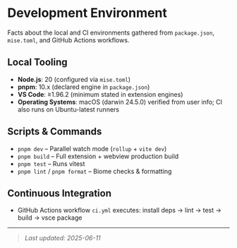 # Development Environment

Facts about the local and CI environments gathered from `package.json`, `mise.toml`, and GitHub Actions workflows.

## Local Tooling

- **Node.js**: 20 (configured via `mise.toml`)
- **pnpm**: 10.x (declared engine in `package.json`)
- **VS Code**: ≥1.96.2 (minimum stated in extension engines)
- **Operating Systems**: macOS (darwin 24.5.0) verified from user info; CI also runs on Ubuntu-latest runners

## Scripts & Commands

- `pnpm dev` – Parallel watch mode (`rollup` + `vite dev`)
- `pnpm build` – Full extension + webview production build
- `pnpm test` – Runs vitest
- `pnpm lint` / `pnpm format` – Biome checks & formatting

## Continuous Integration

- GitHub Actions workflow `ci.yml` executes: install deps → lint → test → build → vsce package

---
> *Last updated: 2025-06-11*
